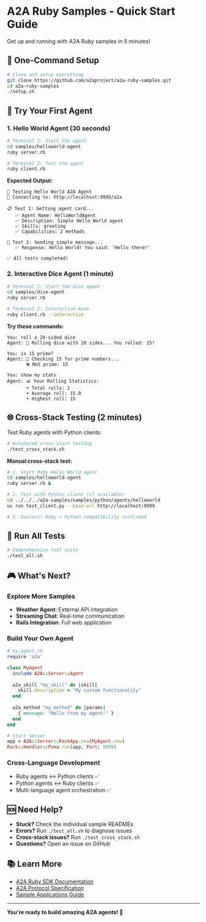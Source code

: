 # A2A Ruby Samples - Quick Start Guide

Get up and running with A2A Ruby samples in 5 minutes!

## 🚀 One-Command Setup

```bash
# Clone and setup everything
git clone https://github.com/a2aproject/a2a-ruby-samples.git
cd a2a-ruby-samples
./setup.sh
```

## 🎯 Try Your First Agent

### 1. Hello World Agent (30 seconds)

```bash
# Terminal 1: Start the agent
cd samples/helloworld-agent
ruby server.rb

# Terminal 2: Test the agent
ruby client.rb
```

**Expected Output:**
```
🧪 Testing Hello World A2A Agent
📡 Connecting to: http://localhost:9999/a2a

📋 Test 1: Getting agent card...
   ✅ Agent Name: HelloWorldAgent
   ✅ Description: Simple Hello World agent
   ✅ Skills: greeting
   ✅ Capabilities: 2 methods

💬 Test 2: Sending simple message...
   ✅ Response: Hello World! You said: 'Hello there!'

✅ All tests completed!
```

### 2. Interactive Dice Agent (1 minute)

```bash
# Terminal 1: Start the dice agent
cd samples/dice-agent
ruby server.rb

# Terminal 2: Interactive mode
ruby client.rb --interactive
```

**Try these commands:**
```
You: roll a 20-sided dice
Agent: 🎲 Rolling dice with 20 sides... You rolled: 15!

You: is 15 prime?
Agent: 🔢 Checking 15 for prime numbers...
       ❌ Not prime: 15

You: show my stats
Agent: 📊 Your Rolling Statistics:
       • Total rolls: 1
       • Average roll: 15.0
       • Highest roll: 15
```

## 🌐 Cross-Stack Testing (2 minutes)

Test Ruby agents with Python clients:

```bash
# Automated cross-stack testing
./test_cross_stack.sh
```

**Manual cross-stack test:**
```bash
# 1. Start Ruby Hello World agent
cd samples/helloworld-agent
ruby server.rb &

# 2. Test with Python client (if available)
cd ../../../a2a-samples/samples/python/agents/helloworld
uv run test_client.py --base-url http://localhost:9999

# 3. Success! Ruby ↔ Python compatibility confirmed
```

## 🧪 Run All Tests

```bash
# Comprehensive test suite
./test_all.sh
```

## 🎮 What's Next?

### Explore More Samples
- **Weather Agent**: External API integration
- **Streaming Chat**: Real-time communication
- **Rails Integration**: Full web application

### Build Your Own Agent
```ruby
# my_agent.rb
require 'a2a'

class MyAgent
  include A2A::Server::Agent
  
  a2a_skill "my_skill" do |skill|
    skill.description = "My custom functionality"
  end
  
  a2a_method "my_method" do |params|
    { message: "Hello from my agent!" }
  end
end

# Start server
app = A2A::Server::RackApp.new(MyAgent.new)
Rack::Handler::Puma.run(app, Port: 9999)
```

### Cross-Language Development
- Ruby agents ↔ Python clients ✅
- Python agents ↔ Ruby clients ✅
- Multi-language agent orchestration ✅

## 🆘 Need Help?

- **Stuck?** Check the individual sample READMEs
- **Errors?** Run `./test_all.sh` to diagnose issues
- **Cross-stack issues?** Run `./test_cross_stack.sh`
- **Questions?** Open an issue on GitHub

## 📚 Learn More

- [A2A Ruby SDK Documentation](../a2a-ruby/docs/)
- [A2A Protocol Specification](https://a2a-protocol.org)
- [Sample Applications Guide](README.md)

---

**You're ready to build amazing A2A agents! 🎉**
